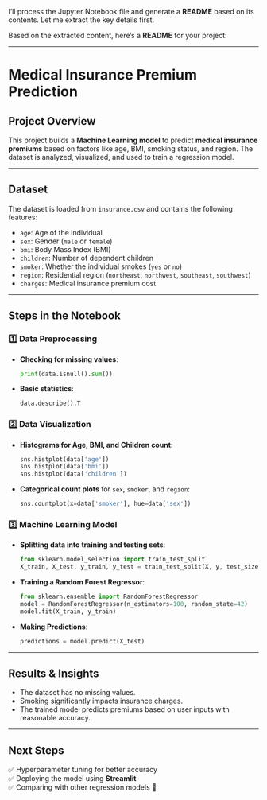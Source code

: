 I’ll process the Jupyter Notebook file and generate a **README** based on its contents. Let me extract the key details first.

Based on the extracted content, here’s a **README** for your project:

---

# **Medical Insurance Premium Prediction**  

## **Project Overview**  
This project builds a **Machine Learning model** to predict **medical insurance premiums** based on factors like age, BMI, smoking status, and region. The dataset is analyzed, visualized, and used to train a regression model.

---

## **Dataset**  
The dataset is loaded from `insurance.csv` and contains the following features:  
- `age`: Age of the individual  
- `sex`: Gender (`male` or `female`)  
- `bmi`: Body Mass Index (BMI)  
- `children`: Number of dependent children  
- `smoker`: Whether the individual smokes (`yes` or `no`)  
- `region`: Residential region (`northeast`, `northwest`, `southeast`, `southwest`)  
- `charges`: Medical insurance premium cost  

---

## **Steps in the Notebook**  

### **1️⃣ Data Preprocessing**  
- **Checking for missing values**:
  ```python
  print(data.isnull().sum())
  ```
- **Basic statistics**:
  ```python
  data.describe().T
  ```

### **2️⃣ Data Visualization**  
- **Histograms for Age, BMI, and Children count**:
  ```python
  sns.histplot(data['age'])
  sns.histplot(data['bmi'])
  sns.histplot(data['children'])
  ```
- **Categorical count plots** for `sex`, `smoker`, and `region`:
  ```python
  sns.countplot(x=data['smoker'], hue=data['sex'])
  ```

### **3️⃣ Machine Learning Model**  
- **Splitting data into training and testing sets**:
  ```python
  from sklearn.model_selection import train_test_split
  X_train, X_test, y_train, y_test = train_test_split(X, y, test_size=0.2, random_state=42)
  ```
- **Training a Random Forest Regressor**:
  ```python
  from sklearn.ensemble import RandomForestRegressor
  model = RandomForestRegressor(n_estimators=100, random_state=42)
  model.fit(X_train, y_train)
  ```
- **Making Predictions**:
  ```python
  predictions = model.predict(X_test)
  ```

---

## **Results & Insights**  
- The dataset has no missing values.  
- Smoking significantly impacts insurance charges.  
- The trained model predicts premiums based on user inputs with reasonable accuracy.

---

## **Next Steps**  
✅ Hyperparameter tuning for better accuracy  
✅ Deploying the model using **Streamlit**  
✅ Comparing with other regression models   🚀

